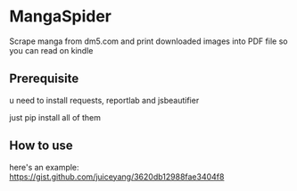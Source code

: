 # MangaSpider
Scrape manga from dm5.com and print downloaded images into PDF file so you can read on kindle

## Prerequisite
u need to install requests, reportlab and jsbeautifier

just pip install all of them

## How to use
here's an example:
https://gist.github.com/juiceyang/3620db12988fae3404f8
